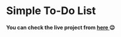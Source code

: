 <h1>Simple To-Do List</h>
<h4>You can check the live project from <a href="https://to-do-app-cyan-eight.vercel.app/" target="_blank"> here </a>😉</h4>
